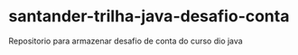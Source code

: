 # santander-trilha-java-desafio-conta
Repositorio para armazenar desafio de conta do curso dio java
